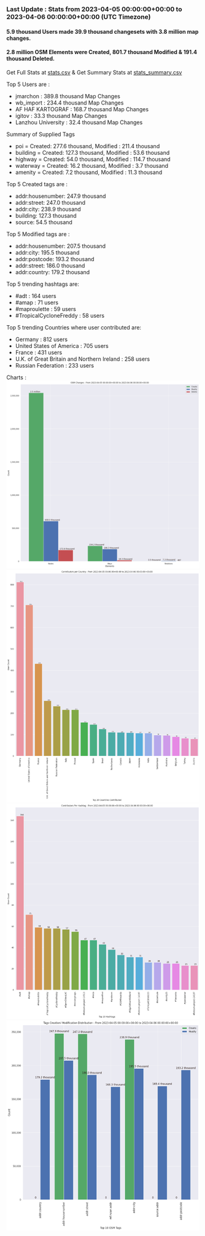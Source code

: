 ### Last Update : Stats from 2023-04-05 00:00:00+00:00 to 2023-04-06 00:00:00+00:00 (UTC Timezone)

#### 5.9 thousand Users made 39.9 thousand changesets with 3.8 million map changes.
#### 2.8 million OSM Elements were Created, 801.7 thousand Modified & 191.4 thousand Deleted.
Get Full Stats at [stats.csv](/stats/Global/Daily/stats.csv)
 & Get Summary Stats at [stats_summary.csv](/stats/Global/Daily/stats_summary.csv)

Top 5 Users are : 
- jmarchon : 389.8 thousand Map Changes
- wb_import : 234.4 thousand Map Changes
- AF HAF KARTOGRAF : 168.7 thousand Map Changes
- igitov : 33.3 thousand Map Changes
- Lanzhou University : 32.4 thousand Map Changes

Summary of Supplied Tags
- poi = Created: 277.6 thousand, Modified : 211.4 thousand
- building = Created: 127.3 thousand, Modified : 53.6 thousand
- highway = Created: 54.0 thousand, Modified : 114.7 thousand
- waterway = Created: 16.2 thousand, Modified : 3.7 thousand
- amenity = Created: 7.2 thousand, Modified : 11.3 thousand


Top 5 Created tags are :
- addr:housenumber: 247.9 thousand
- addr:street: 247.0 thousand
- addr:city: 238.9 thousand
- building: 127.3 thousand
- source: 54.5 thousand


Top 5 Modified tags are :
- addr:housenumber: 207.5 thousand
- addr:city: 195.5 thousand
- addr:postcode: 193.2 thousand
- addr:street: 186.0 thousand
- addr:country: 179.2 thousand


Top 5 trending hashtags are:
- #adt : 164 users
- #amap : 71 users
- #maproulette : 59 users
- #TropicalCycloneFreddy : 58 users


Top 5 trending Countries where user contributed are:
- Germany : 812 users
- United States of America : 705 users
- France : 431 users
- U.K. of Great Britain and Northern Ireland : 258 users
- Russian Federation : 233 users


 Charts : 
![Alt text](./stats_osm_changes.png) 
![Alt text](./stats_users_per_country.png) 
![Alt text](./stats_users_per_hashtag.png) 
![Alt text](./stats_tags.png) 

